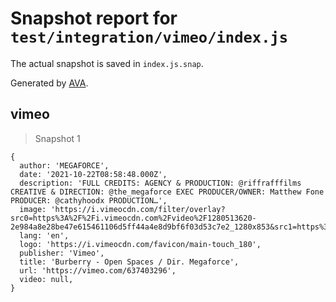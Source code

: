 # Snapshot report for `test/integration/vimeo/index.js`

The actual snapshot is saved in `index.js.snap`.

Generated by [AVA](https://avajs.dev).

## vimeo

> Snapshot 1

    {
      author: 'MEGAFORCE',
      date: '2021-10-22T08:58:48.000Z',
      description: 'FULL CREDITS: AGENCY & PRODUCTION: @riffrafffilms CREATIVE & DIRECTION: @the_megaforce EXEC PRODUCER/OWNER: Matthew Fone PRODUCER: @cathyhoodx PRODUCTION…',
      image: 'https://i.vimeocdn.com/filter/overlay?src0=https%3A%2F%2Fi.vimeocdn.com%2Fvideo%2F1280513620-2e984a8e28be47e615461106d5ff44a4e8d9bf6f03d53c7e2_1280x853&src1=https%3A%2F%2Ff.vimeocdn.com%2Fimages_v6%2Fshare%2Fplay_icon_overlay.png',
      lang: 'en',
      logo: 'https://i.vimeocdn.com/favicon/main-touch_180',
      publisher: 'Vimeo',
      title: 'Burberry - Open Spaces / Dir. Megaforce',
      url: 'https://vimeo.com/637403296',
      video: null,
    }
